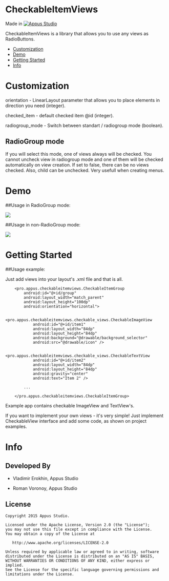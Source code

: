 CheckableItemViews
=====================


Made in [![Appus Studio](https://github.com/appus-studio/Appus-Splash/blob/master/image/logo.png)](http://appus.pro)

CheckableItemViews is a library that allows you to use any views as RadioButtons. 

* [Customization](#customization)
* [Demo](#demo)
* [Getting Started](#getting-started)
* [Info](#info)



# Customization

orientation - LinearLayout parameter that allows you to place elements in direction you need (integer).
    
checked_item - default checked item @id (integer).

radiogroup_mode - Switch between standart / radiogroup mode (boolean).

## RadioGroup mode

If you will select this mode, one of views always will be checked. You cannot uncheck view in radiogroup mode and one of them will be checked automatically on view creation. 
If set to false, there can be no views checked. Also, child can be unchecked. Very usefull when creating menus.


# Demo

##Usage in RadioGroup mode:

![](https://github.com/appus-studio/CheckableItemViews/blob/master/image/gif2.gif)

##Usage in non-RadioGroup mode:

![](https://github.com/appus-studio/CheckableItemViews/blob/master/image/gif1.gif)

# Getting Started

##Usage example:

Just add views into your layout's .xml file and that is all.

        <pro.appus.checkableitemviews.CheckableItemGroup
            android:id="@+id/group"
            android:layout_width="match_parent"
            android:layout_height="100dp"
            android:orientation="horizontal">
    
            <pro.appus.checkableitemviews.checkable_views.CheckableImageView
                android:id="@+id/item1"
                android:layout_width="84dp"
                android:layout_height="84dp"
                android:background="@drawable/background_selector"
                android:src="@drawable/icon" />
    
            <pro.appus.checkableitemviews.checkable_views.CheckableTextView
                android:id="@+id/item2"
                android:layout_width="84dp"
                android:layout_height="84dp"
                android:gravity="center"
                android:text="Item 2" />
    
            ...
    
        </pro.appus.checkableitemviews.CheckableItemGroup>

Example app contains checkable ImageView and TextView's. 

If you want to implement your own views - it's very simple! Just implement CheckableView interface and add some code, as shown on project examples. 

# Info

Developed By
------------

* Vladimir Erokhin, Appus Studio


* Roman Voronoy, Appus Studio

License
--------

    Copyright 2015 Appus Studio.

    Licensed under the Apache License, Version 2.0 (the "License");
    you may not use this file except in compliance with the License.
    You may obtain a copy of the License at

       http://www.apache.org/licenses/LICENSE-2.0

    Unless required by applicable law or agreed to in writing, software
    distributed under the License is distributed on an "AS IS" BASIS,
    WITHOUT WARRANTIES OR CONDITIONS OF ANY KIND, either express or implied.
    See the License for the specific language governing permissions and
    limitations under the License.